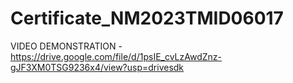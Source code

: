 # Certificate_NM2023TMID06017
VIDEO DEMONSTRATION - https://drive.google.com/file/d/1psIE_cvLzAwdZnz-gJF3XM0TSG9236x4/view?usp=drivesdk
